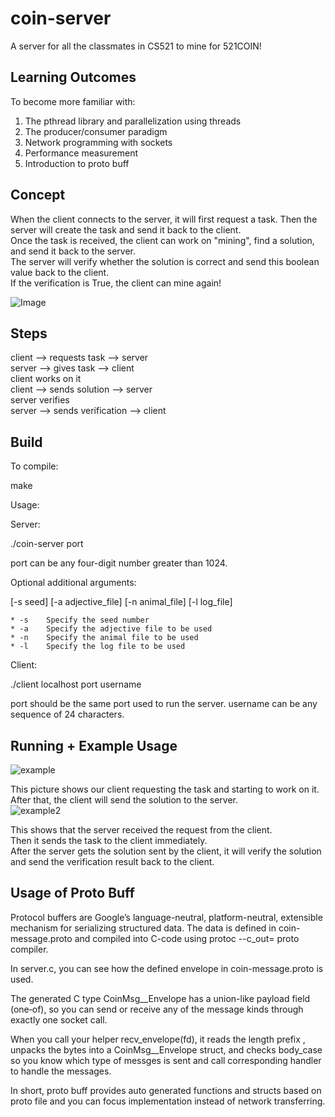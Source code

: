 # coin-server

A server  for all the classmates in CS521 to  mine for 521COIN!     


## Learning Outcomes

To become more familiar with:    
    
1.   The pthread library and parallelization using threads   
2.   The producer/consumer paradigm    
3.   Network programming with sockets    
4.   Performance measurement
5.   Introduction to proto buff

 
## Concept      
    
When the client connects  to the server, it will first request a task. 
Then the server will create the task and send it back to the client.     
Once the task is received, the client can work on "mining", find a solution, and send it back to the server.     
The server will verify whether the solution is correct and send this boolean value back to the client.      
If the verification is True, the client can mine again!        

![Image](https://github.com/user-attachments/assets/81d0d372-a709-4c5e-bfda-1dd7e356a7f8)  



## Steps
  

client --> requests task --> server    
server --> gives task --> client        
client works on it       
client --> sends solution --> server    
server verifies     
server --> sends verification --> client     



## Build

To compile:   

make    

Usage:   

Server:
   
./coin-server port 

port can be any four-digit number greater than 1024.

Optional additional arguments:

[-s seed] [-a adjective_file] [-n animal_file] [-l log_file]          
    
    * -s    Specify the seed number       
    * -a    Specify the adjective file to be used       
    * -n    Specify the animal file to be used       
    * -l    Specify the log file to be used      
    
Client:

./client localhost port username

port should be the same port used to run the server.
username can be any sequence of 24 characters. 

## Running + Example Usage


![example](https://github.com/weicheng112/coin-server/assets/108167692/dbaf71ab-e129-44ae-99f0-5d02ed344a58)    
         
           
This picture shows our client requesting the task and starting to work on it.     
After that, the client will send the solution to the server.    
![example2](https://github.com/weicheng112/coin-server/assets/108167692/dd146ae1-8fe8-4abb-90c4-7c625812da21)     
          
            
This shows that the server received the request from the client.     
Then it sends the task to the client immediately.    
After the server gets the solution sent by the client, it will verify the solution and send the verification result back to the client.    

## Usage of Proto Buff
Protocol buffers are Google’s language-neutral, platform-neutral, extensible mechanism for serializing structured data. The data is defined in coin-message.proto and compiled into C-code using protoc --c_out= proto compiler. 

In server.c, you can see how the defined envelope in coin-message.proto is used.

The generated C type CoinMsg__Envelope has a union-like payload field (one‐of), so you can send or receive any of the message kinds through exactly one socket call.

When you call your helper recv_envelope(fd), it reads the length prefix , unpacks the bytes into a CoinMsg__Envelope struct, and checks body_case so you know which type of messges is sent and call corresponding handler to handle the messages.

In short, proto buff provides auto generated functions and structs based on proto file and you can focus implementation instead of network transferring.




